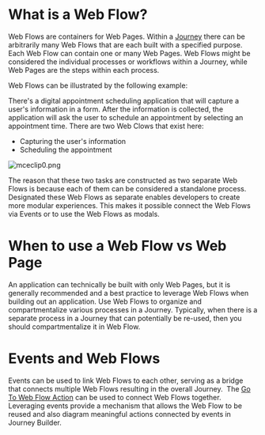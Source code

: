 # What is a Web Flow?


Web Flows are containers for Web Pages. Within a [Journey](doc:journeys) there can be arbitrarily many Web Flows that are each built with a specified purpose. Each Web Flow can contain one or many Web Pages. Web Flows might be considered the individual processes or workflows within a Journey, while Web Pages are the steps within each process. 


Web Flows can be illustrated by the following example:


There's a digital appointment scheduling application that will capture a user's information in a form. After the information is collected, the application will ask the user to schedule an appointment by selecting an appointment time. There are two Web Clows that exist here:


* Capturing the user's information
* Scheduling the appointment


![mceclip0.png](./assets_v1714/web-flows-v1714-0.png)


The reason that these two tasks are constructed as two separate Web Flows is because each of them can be considered a standalone process. Designated these Web Flows as separate enables developers to create more modular experiences. This makes it possible connect the Web Flows via Events or to use the Web Flows as modals. 


# When to use a Web Flow vs Web Page

An application can technically be built with only Web Pages, but it is generally recommended and a best practice to leverage Web Flows when building out an application. Use Web Flows to organize and compartmentalize various processes in a Journey. Typically, when there is a separate process in a Journey that can potentially be re-used, then you should compartmentalize it in Web Flow. 

# Events and Web Flows

Events can be used to link Web Flows to each other, serving as a bridge that connects multiple Web Flows resulting in the overall Journey.  The [Go To Web Flow Action](https://support.airkit.com/reference/navigate-to-web-flow-action) can be used to connect Web Flows together. Leveraging events provide a mechanism that allows the Web Flow to be reused and also diagram meaningful actions connected by events in Journey Builder.